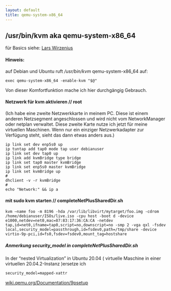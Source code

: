 ```yaml
---
layout: default
title: qemu-system-x86_64 
---
```

## /usr/bin/kvm aka qemu-system-x86_64

für Basics siehe: [Lars Wirzenius](https://blog.liw.fi/posts/kvm-for-ubuntu-iso-testing/)

#### Hinweis: 
auf Debian und Ubuntu ruft _/usr/bin/kvm_ qemu-system-x86_64 auf: 

```
exec qemu-system-x86_64 -enable-kvm "$@"
```

Von dieser Komfortfunktion mache ich hier durchgängig Gebrauch.

#### Netzwerk für kvm aktivieren // root

(Ich habe eine zweite Netzwerkkarte in meinem PC. Diese ist einem anderen Netzsegment angeschlossen und wird nicht vom NetworkManager oder netplan verwaltet. Diese zweite Karte nutze ich jetzt für meine virtuellen Maschinen. Wenn nur ein einziger Netzwerkadapter zur Verfügung steht, sieht das dann etwas anders aus.)

```
ip link set dev enp5s0 up
ip tuntap add tap0 mode tap user debianuser
ip link set dev tap0 up
ip link add kvmBridge type bridge
ip link set tap0 master kvmBridge
ip link set enp5s0 master kvmBridge
ip link set kvmBridge up
#
dhclient -v -r kvmBridge
#
echo "Network:" && ip a
```

#### mit sudo kvm starten // completeNetPlusSharedDir.sh
```
kvm –name foo -m 8196 -hda /var/lib/libvirt/mytarget/foo.img -cdrom /home/debianuser/ISOs/live.iso -cpu host -boot d -device e1000,netdev=net0,mac=87:83:17:36:CA:CA -netdev tap,id=net0,ifname=tap0,script=no,downscript=no -smp 2 -vga qxl -fsdev local,security_model=passthrough,id=fsdev0,path=/tmp/share -device virtio-9p-pci,id=fs0,fsdev=fsdev0,mount_tag=hostshare
```

##### Anmerkung security_model in completeNetPlusSharedDir.sh

In der “nested Virtualization” in Ubuntu 20.04 ( virtuelle Maschine in einer virtuellen 20.04.2-Instanz )ersetze ich
```
security_model=mapped-xattr
```
[wiki.qemu.org/Documentation/9psetup](https://wiki.qemu.org/Documentation/9psetup)
